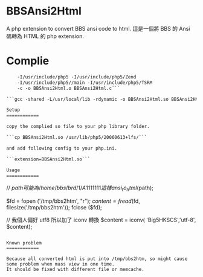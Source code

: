 BBSAnsi2Html
============

A php extension to convert BBS ansi code to html.
這是一個將 BBS 的 Ansi 碼轉為 HTML 的 php extension.

Complie
============

```gcc -fpic -DCOMPILE_DL_FIRST_MODULE=1 -I/usr/local/include -I.
    -I/usr/include/php5 -I/usr/include/php5/Zend
    -I/usr/include/php5//main -I/usr/include/php5/TSRM
    -c -o BBSAnsi2Html.o BBSAnsi2Html.c```

```gcc -shared -L/usr/local/lib -rdynamic -o BBSAnsi2Html.so BBSAnsi2Html.o```

Setup
============

copy the complied so file to your php library folder.

```cp BBSAnsi2Html.so /usr/lib/php5/20060613+lfs/```

and add following config to your php.ini.

```extension=BBSAnsi2Html.so```

Usage
============
```
// $path 可能為 /home/bbs/brd/1/A1111111 這樣
ansi_to_html($path);

$fd = fopen ('/tmp/bbs2htm', "r");
$content = fread ($fd, filesize('/tmp/bbs2htm'));
fclose ($fd);

// 我個人偏好 utf8 所以加了 iconv 轉換
$content = iconv( 'Big5HKSCS','utf-8', $content);
```

Known problem
============

Because all converted html is put into /tmp/bbs2htm, so might cause some problem when mass view in one time.
It should be fixed with different file or memcache.